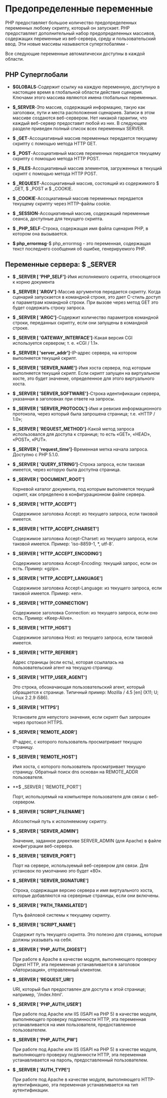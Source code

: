 # Предопределенные переменные


PHP предоставляет большое количество предопределенных переменных любому скрипту, который он запускает. 
PHP предоставляет дополнительный набор предопределенных массивов, содержащих переменные из веб-сервера, 
среду и пользовательский ввод. Эти новые массивы называются суперглобалями -

Все следующие переменные автоматически доступны в каждой области.

## PHP Суперглобали

* **$GLOBALS**-Содержит ссылку на каждую переменную, доступную в настоящее время в глобальной области действия сценария. 
Ключами этого массива являются имена глобальных переменных.

* **$_SERVER**-Это массив, содержащий информацию, такую как заголовки, пути и места расположения сценариев. 
Записи в этом массиве создаются веб-сервером. Нет никакой гарантии, что каждый веб-сервер предоставит любой из них. 
В следующем разделе приведен полный список всех переменных SERVER.

* **$ _GET**-Ассоциативный массив переменных передается текущему скрипту с помощью метода HTTP GET.

* **$ _POST**-Ассоциативный массив переменных передается текущему скрипту с помощью метода HTTP POST.

* **$ _FILES**-Ассоциативный массив элементов, загруженных в текущий скрипт с помощью метода HTTP POST.

* **$ _REQUEST**-Ассоциативный массив, состоящий из содержимого $ _GET, $ _POST и $ _COOKIE.

* **$ _COOKIE**-Ассоциативный массив переменных передается текущему скрипту через HTTP-файлы cookie.

* **$ _SESSION**-Ассоциативный массив, содержащий переменные сеанса, доступные для текущего скрипта.

* **$ _PHP_SELF**-Строка, содержащая имя файла сценария PHP, в котором она вызывается.

* **$ php_errormsg**-$ php_errormsg - это переменная, содержащая текст последнего сообщения об ошибке, генерируемого PHP.

## Переменные сервера: $ _SERVER

* **$ _SERVER [ 'PHP_SELF']**-Имя исполняемого скрипта, относящегося к корню документа

* **$ _SERVER [ 'ARGV']**-Массив аргументов передается скрипту. Когда сценарий запускается в командной строке, это дает C-стиль доступ к параметрам командной строки. При вызове через метод GET это будет содержать строку запроса.

* **$ _SERVER [ 'ARGC']**-Содержит количество параметров командной строки, переданных скрипту, если они запущены в командной строке.

* **$ _SERVER [ 'GATEWAY_INTERFACE']**-Какая версия CGI используется сервером; т. е. «CGI / 1.1».

* **$ _SERVER [ 'server_addr']**-IP-адрес сервера, на котором выполняется текущий скрипт.

* **$ _SERVER [ 'SERVER_NAME']**-Имя хоста сервера, под которым выполняется текущий скрипт. Если скрипт запущен на виртуальном хосте, это будет значение, определенное для этого виртуального хоста.

* **$ _SERVER [ 'SERVER_SOFTWARE']**-Строка идентификации сервера, указанная в заголовках при ответе на запросы.

* **$ _SERVER [ 'SERVER_PROTOCOL']**-Имя и ревизия информационного протокола, через который была запрошена страница; т.е. «HTTP / 1.0»;

* **$ _SERVER [ 'REQUEST_METHOD']**-Какой метод запроса использовался для доступа к странице; то есть «GET», «HEAD», «POST», «PUT».

* **$ _SERVER [ 'request_time']**-Временная метка начала запроса. Доступно с PHP 5.1.0.

* **$ _SERVER [ 'QUERY_STRING']**-Строка запроса, если таковая имеется, через которую была доступна страница.

* **$ _SERVER [ 'DOCUMENT_ROOT']**
    
    Корневой каталог документа, под которым выполняется текущий скрипт, как определено в конфигурационном файле сервера.

* **$ _SERVER [ 'HTTP_ACCEPT']**
    
    Содержимое заголовка Accept: из текущего запроса, если таковой имеется.

* **$ _SERVER [ 'HTTP_ACCEPT_CHARSET']**
    
    Содержимое заголовка Accept-Charset: из текущего запроса, если таковой имеется. Пример: 'iso-8859-1, *, utf-8'.

* **$ _SERVER [ 'HTTP_ACCEPT_ENCODING']**
    
    Содержимое заголовка Accept-Encoding: текущий запрос, если он есть. Пример: «gzip».

* **$ _SERVER [ 'HTTP_ACCEPT_LANGUAGE']**
    
    Содержимое заголовка Accept-Language: из текущего запроса, если таковой имеется. Пример: «en».

* **$ _SERVER [ 'HTTP_CONNECTION']**
    
    Содержимое заголовка Connection: из текущего запроса, если оно есть. Пример: «Keep-Alive».

* **$ _SERVER [ 'HTTP_HOST']**
    
    Содержимое заголовка Host: из текущего запроса, если таковой имеется.

* **$ _SERVER [ 'HTTP_REFERER']**
    
    Адрес страницы (если есть), которая ссылалась на пользовательский агент на текущую страницу.

* **$ _SERVER [ 'HTTP_USER_AGENT']**
    
    Это строка, обозначающая пользовательский агент, который обращается к странице. Типичный пример: Mozilla / 4.5 [en] (X11; U; Linux 2.2.9 i586).

* **$ _SERVER [ 'HTTPS']**
    
    Установите для непустого значения, если скрипт был запрошен через протокол HTTPS.

* **$ _SERVER [ 'REMOTE_ADDR']**
    
    IP-адрес, с которого пользователь просматривает текущую страницу.

* **$ _SERVER [ 'REMOTE_HOST']**
    
    Имя хоста, с которого пользователь просматривает текущую страницу. Обратный поиск dns основан на REMOTE_ADDR пользователя.

* **$ _SERVER [ 'REMOTE_PORT']
    
    Порт, используемый на компьютере пользователя для связи с веб-сервером.

* **$ _SERVER [ 'SCRIPT_FILENAME']**
    
    Абсолютный путь к исполняемому скрипту.

* **$ _SERVER [ 'SERVER_ADMIN']**
    
    Значение, заданное директиве SERVER_ADMIN (для Apache) в файле конфигурации веб-сервера.

* **$ _SERVER [ 'SERVER_PORT']**
    
    Порт на сервере, используемый веб-сервером для связи. Для установок по умолчанию это будет «80».

* **$ _SERVER [ 'SERVER_SIGNATURE']**
    
    Строка, содержащая версию сервера и имя виртуального хоста, которые добавляются на серверные страницы, если они включены.

* **$ _SERVER [ 'PATH_TRANSLATED']**
    
    Путь файловой системы к текущему скрипту.

* **$ _SERVER [ 'SCRIPT_NAME']**
    
    Содержит путь текущего скрипта. Это полезно для страниц, которые должны указывать на себя.
    
* **$ _SERVER [ 'PHP_AUTH_DIGEST']**
    
    При работе в Apache в качестве модуля, выполняющего проверку Digest HTTP, эта переменная устанавливается в заголовок «Авторизация», отправленный клиентом.

* **$ _SERVER [ 'REQUEST_URI']**
    
    URI, который был предоставлен для доступа к этой странице; например, '/index.html'.

* **$ _SERVER [ 'PHP_AUTH_USER']**
    
    При работе под Apache или IIS (ISAPI на PHP 5) в качестве модуля, выполняющего проверку подлинности HTTP, эта переменная устанавливается на имя пользователя, предоставленное пользователем.

* **$ _SERVER [ 'PHP_AUTH_PW']**
    
    При работе под Apache или IIS (ISAPI на PHP 5) в качестве модуля, выполняющего проверку подлинности HTTP, эта переменная устанавливается на пароль, предоставленный пользователем.

* **$ _SERVER [ 'AUTH_TYPE']**
    
    При работе под Apache в качестве модуля, выполняющего HTTP-аутентификацию, эта переменная устанавливается на тип аутентификации.    
    



